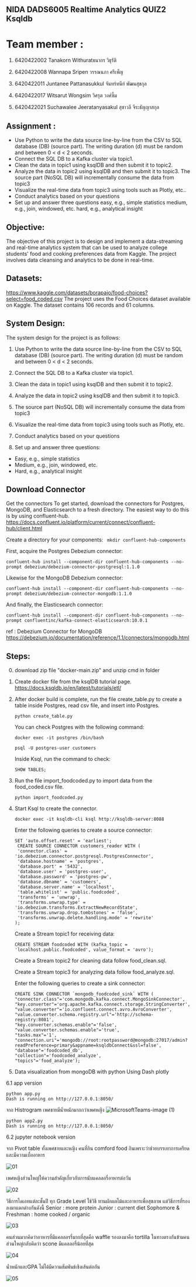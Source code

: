 ## NIDA DADS6005 Realtime Analytics QUIZ2 Ksqldb
# Team member :
1. 6420422002 Tanakorn Withuratธนากร วิธุรัติ

2. 6420422008 Wannapa Sripen วรรณนภา ศรีเพ็ญ

3. 6420422011 Juntanee Pattanasukkul จันทร์ทนีย์ พัฒนสุขกุล

4. 6420422017 Witsarut Wongsim วิศรุต วงศ์ซิ้ม

5. 6420422021 Suchawalee Jeeratanyasakul สุชาวลี จีระธัญญาสกุล
## Assignment :

 - Use Python to write the data source line-by-line from the CSV to SQL database (DB) (source part). The writing duration (d) must be random and between 0 < d < 2 seconds.
- Connect the SQL DB to a Kafka cluster via topic1.
- Clean the data in topic1 using ksqlDB and then submit it to topic2.
- Analyze the data in topic2 using ksqlDB and then submit it to topic3.
The source part (NoSQL DB) will incrementally consume the data from topic3
- Visualize the real-time data from topic3 using tools such as Plotly, etc..
- Conduct analytics based on your questions
- Set up and answer three questions 
easy, e.g., simple statistics
medium, e.g., join, windowed, etc.
hard, e.g., analytical insight

## Objective:

The objective of this project is to design and implement a data-streaming and real-time analytics system that can be used to analyze college students' food and cooking preferences data from Kaggle. The project involves data cleansing and analytics to be done in real-time.

## Datasets:
https://www.kaggle.com/datasets/borapajo/food-choices?select=food_coded.csv
The project uses the Food Choices dataset available on Kaggle. The dataset contains 106 records and 61 columns.

## System Design:

The system design for the project is as follows:

1. Use Python to write the data source line-by-line from the CSV to SQL database (DB) (source part). The writing duration (d) must be random and between 0 < d < 2 seconds.

2. Connect the SQL DB to a Kafka cluster via topic1.

3. Clean the data in topic1 using ksqlDB and then submit it to topic2.

4. Analyze the data in topic2 using ksqlDB and then submit it to topic3.

5. The source part (NoSQL DB) will incrementally consume the data from topic3

6. Visualize the real-time data from topic3 using tools such as Plotly, etc.

7. Conduct analytics based on your questions

8. Set up and answer three questions:

  - Easy, e.g., simple statistics
  - Medium, e.g., join, windowed, etc.
  - Hard, e.g., analytical insight
## Download Connector 

 
Get the connectors
To get started, download the connectors for Postgres, MongoDB, and Elasticsearch to a fresh directory. The easiest way to do this is by using confluent-hub.   https://docs.confluent.io/platform/current/connect/confluent-hub/client.html

Create a directory for your components:
    ``` 
    mkdir confluent-hub-components 
    ```

First, acquire the Postgres Debezium connector:
```
confluent-hub install --component-dir confluent-hub-components --no-prompt debezium/debezium-connector-postgresql:1.1.0
```

Likewise for the MongoDB Debezium connector:
```
confluent-hub install --component-dir confluent-hub-components --no-prompt debezium/debezium-connector-mongodb:1.1.0
```

And finally, the Elasticsearch connector:
```
confluent-hub install --component-dir confluent-hub-components --no-prompt confluentinc/kafka-connect-elasticsearch:10.0.1
```

ref : Debezium Connector for MongoDB
https://debezium.io/documentation/reference/1.1/connectors/mongodb.html


## Steps:
0. download zip file "docker-main.zip" and unzip
cmd in folder
1. Create docker file from the ksqlDB tutorial page. 
https://docs.ksqldb.io/en/latest/tutorials/etl/

2. After docker build is complete, run the file create_table.py to create a table inside Postgres, read csv file, and insert into Postgres.

   ```python create_table.py```
   
   You can check Postgres with the following command:

   ```docker exec -it postgres /bin/bash```
   
   ```psql -U postgres-user customers```
   
   Inside Ksql, run the command to check:

   ```SHOW TABLES;```

3. Run the file import_foodcoded.py to import data from the food_coded.csv file.

   ```python import_foodcoded.py```

4. Start Ksql to create the connector.

   ```docker exec -it ksqldb-cli ksql http://ksqldb-server:8088```
   
   Enter the following queries to create a source connector:

 
      ```
      SET 'auto.offset.reset' = 'earliest';
       CREATE SOURCE CONNECTOR customers_reader WITH (
       'connector.class' = 'io.debezium.connector.postgresql.PostgresConnector',
       'database.hostname' = 'postgres',
       'database.port' = '5432',
       'database.user' = 'postgres-user',
       'database.password' = 'postgres-pw',
       'database.dbname' = 'customers',
       'database.server.name' = 'localhost',
       'table.whitelist' = 'public.foodcoded',
       'transforms' = 'unwrap',
       'transforms.unwrap.type' = 'io.debezium.transforms.ExtractNewRecordState',
       'transforms.unwrap.drop.tombstones' = 'false',
       'transforms.unwrap.delete.handling.mode' = 'rewrite'
   );   
   
   ```
 
   Create a Stream topic1 for receiving data:
 
      ```CREATE STREAM foodcoded WITH (kafka_topic = 'localhost.public.foodcoded', value_format = 'avro');```
   
 
   Create a Stream topic2 for cleaning data follow food_clean.sql.

   Create a Stream topic3 for analyzing data follow food_analyze.sql.

   Enter the following queries to create a sink connector:

 
   ```
   CREATE SINK CONNECTOR `mongodb_foodcoded_sink` WITH (
   "connector.class"='com.mongodb.kafka.connect.MongoSinkConnector',
   "key.converter"='org.apache.kafka.connect.storage.StringConverter',
   "value.converter"='io.confluent.connect.avro.AvroConverter',
   "value.converter.schema.registry.url"='http://schema-registry:8081',
   "key.converter.schemas.enable"='false',
   "value.converter.schemas.enable"='true',
   "tasks.max"='1',
   "connection.uri"='mongodb://root:rootpassword@mongodb:27017/admin?readPreference=primary&appname=ksqldbConnect&ssl=false',
   "database"='foodcoded_db',
   "collection"='foodcoded_analyze',
   "topics"='food_analyze');
   
   ```   


 
  6. Data visualization from mongoDB with python 
 Using Dash plotly
 
 6.1 app version

 ``` 
 python app.py
Dash is running on http://127.0.0.1:8050/ 
``` 
จาก Histrogram เพศชายมีน้ำหนักมากกว่าเพศหญิง
![MicrosoftTeams-image (1)](https://user-images.githubusercontent.com/61573397/236524985-42c3e9c0-0ffc-4640-995e-9238164505a0.png)
 
 
 ``` 
python app2.py
Dash is running on http://127.0.0.1:8050/ 
``` 
6.2 jupyter notebook version

จาก Pivot table 
ทั้งเพศชายและหญิง คนที่กิน comford food กินเพราะว่าช่วยบรรเทาการเครียด และมีความเบื่ออาหาร 

![01](https://user-images.githubusercontent.com/61573397/236533746-3bb290d7-c1fc-41ae-abe5-20181a8848e4.jpg)

เพศหญิงส่วนใหญ่ให้ความสำคัญเกี่ยวกับการนับแคลลอรี่อาหารต่อวัน 

![02](https://user-images.githubusercontent.com/61573397/236533759-c9c25521-e603-40df-b4c0-60564c8b25c5.jpg)

วิธีการไดเอทแต่ละชั้นปี ทุก Grade Level ใช้วิธี ทานผักผลไม้และอาหารเพื่อสุขภาพ
แต่วิธีการที่รองลงมาแตกต่างกันดังนี้
Senior : more protein
Junior : current diet
Sophomore & Freshman : home cooked / organic

![03](https://user-images.githubusercontent.com/61573397/236533763-59dd38f5-b49a-4254-9f21-238d698f670b.jpg)

คนส่วนมากคิดว่าอาหารที่มีแคลลอรรี่มากที่สุดคือ waffle รองลงมาคือ tortilla ในทางตรงกันข้ามคนส่วนใหญ่กลับคิดว่า scone มีแคลลอรี่น้อยที่สุด

![04](https://user-images.githubusercontent.com/61573397/236533765-99d3fe32-bf12-451c-82bf-890a9028de7d.jpg)

น้ำหนักและGPA ไม่ได้มีความสัมพันธ์เชิงเส้นต่อกัน

![05](https://user-images.githubusercontent.com/61573397/236533772-8839bb5d-16ea-41e8-89fc-d754bf887090.jpg)


  
 
